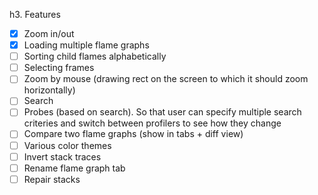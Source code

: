 h3. Features
- [x] Zoom in/out
- [x] Loading multiple flame graphs
- [ ] Sorting child flames alphabetically
- [ ] Selecting frames
- [ ] Zoom by mouse (drawing rect on the screen to which it should zoom horizontally)
- [ ] Search
- [ ] Probes (based on search). So that user can specify multiple search criteries and switch between profilers to see how they change
- [ ] Compare two flame graphs (show in tabs + diff view)
- [ ] Various color themes
- [ ] Invert stack traces
- [ ] Rename flame graph tab
- [ ] Repair stacks